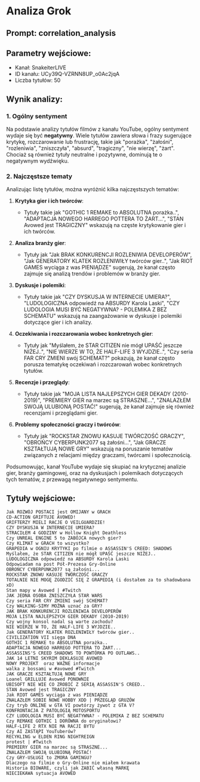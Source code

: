 # Analiza Grok
## Prompt: correlation_analysis
## Parametry wejściowe:
- Kanał: SnakeiterLIVE
- ID kanału: UCy39Q-VZRNN8UP_o0Ac2jqA
- Liczba tytułów: 50

## Wynik analizy:

### 1. Ogólny sentyment

Na podstawie analizy tytułów filmów z kanału YouTube, ogólny sentyment wydaje się być **negatywny**. Wiele tytułów zawiera słowa i frazy sugerujące krytykę, rozczarowanie lub frustrację, takie jak "porażka", "żałośni", "rozleniwia", "zniszczyła", "absurd", "tragiczny", "nie wierzę", "żart". Chociaż są również tytuły neutralne i pozytywne, dominują te o negatywnym wydźwięku.

### 2. Najczęstsze tematy

Analizując listę tytułów, można wyróżnić kilka najczęstszych tematów:

1. **Krytyka gier i ich twórców**:
   - Tytuły takie jak "GOTHIC 1 REMAKE to ABSOLUTNA porażka..", "ADAPTACJA NOWEGO HARREGO POTTERA TO ŻART...", "STAN Avowed jest TRAGICZNY" wskazują na częste krytykowanie gier i ich twórców.

2. **Analiza branży gier**:
   - Tytuły jak "Jak BRAK KONKURENCJI ROZLENIWIA DEVELOPERÓW", "Jak GENERATORY KLATEK ROZLENIWIŁY twórców gier..", "Jak RIOT GAMES wyciąga z was PIENIĄDZE" sugerują, że kanał często zajmuje się analizą trendów i problemów w branży gier.

3. **Dyskusje i polemiki**:
   - Tytuły takie jak "CZY DYSKUSJA W INTERNECIE UMIERA?", "LUDOLOGICZNA odpowiedź na ABSURDY Karola Laski", "CZY LUDOLOGIA MUSI BYĆ NEGATYWNA? - POLEMIKA Z BEZ SCHEMATU" wskazują na zaangażowanie w dyskusje i polemiki dotyczące gier i ich analizy.

4. **Oczekiwania i rozczarowania wobec konkretnych gier**:
   - Tytuły jak "Myślałem, że STAR CITIZEN nie mógł UPAŚĆ jeszcze NIŻEJ..", "NIE WIERZE W TO, ŻE HALF-LIFE 3 WYJDZIE..", "Czy seria FAR CRY ZMIENI swój SCHEMAT?" pokazują, że kanał często porusza tematykę oczekiwań i rozczarowań wobec konkretnych tytułów.

5. **Recenzje i przeglądy**:
   - Tytuły takie jak "MOJA LISTA NAJLEPSZYCH GIER DEKADY (2010-2019)", "PREMIERY GIER na marzec są STRASZNE...", "ZNALAZŁEM SWOJĄ ULUBIONĄ POSTAĆ!" sugerują, że kanał zajmuje się również recenzjami i przeglądami gier.

6. **Problemy społeczności graczy i twórców**:
   - Tytuły jak "ROCKSTAR ZNOWU KASUJE TWÓRCZOŚĆ GRACZY", "OBROŃCY CYBERPUNK2077 są żałośni...", "Jak GRACZE KSZTAŁTUJĄ NOWE GRY" wskazują na poruszanie tematów związanych z relacjami między graczami, twórcami i społecznością.

Podsumowując, kanał YouTube wydaje się skupiać na krytycznej analizie gier, branży gamingowej, oraz na dyskusjach i polemikach dotyczących tych tematów, z przewagą negatywnego sentymentu.

## Tytuły wejściowe:
```
Jak ROZWÓJ POSTACI jest OMIJANY w GRACH
CD-ACTION GRIFTUJE AVOWED!
GRIFTERZY MIELI RACJE O VEILGUARDZIE!
CZY DYSKUSJA W INTERNECIE UMIERA?
STRACIŁEM 4 GODZINY w Hollow Knight Deathless
Czy UNREAL ENGINE 5 to ZABÓJCA nowych gier?
Czy KLIMAT w GRACH to wszystko?
GRAPEDIA w OGNIU KRYTYKI po filmie o ASSASSIN'S CREED: SHADOWS
Myślałem, że STAR CITIZEN nie mógł UPAŚĆ jeszcze NIŻEJ..
LUDOLOGICZNA odpowiedź na ABSURDY Karola Laski
Odpowiadam na post Pół-Prezesa Gry-Online
OBROŃCY CYBERPUNK2077 są żałośni...
ROCKSTAR ZNOWU KASUJE TWÓRCZOŚĆ GRACZY
TOTALNIE NIE MOGĘ ZGODZIĆ SIĘ Z GRAPEDIĄ (i dostałem za to shadowbana xD)
Stan mapy w Avowed | #Twitch
JAK JEDNA OSOBA ZNISZCZYŁA STAR WARS
Czy seria FAR CRY ZMIENI swój SCHEMAT?
Czy WALKING-SIMY MOŻNA uznać za GRY?
JAK BRAK KONKURENCJI ROZLENIWIA DEVELOPERÓW
MOJA LISTA NAJLEPSZYCH GIER DEKADY (2010-2019)
Czy wojny konsol nadal są warte zachodu?
NIE WIERZE W TO, ŻE HALF-LIFE 3 WYJDZIE..
Jak GENERATORY KLATEK ROZLENIWIŁY twórców gier..
CIVILIZATION VII sięga DNA
GOTHIC 1 REMAKE to ABSOLUTNA porażka..
ADAPTACJA NOWEGO HARREGO POTTERA TO ŻART...
ASSASSINS'S CREED SHADOWS TO POWTÓRKA PO OUTLAWS..
JAK 14 LETNI SKYRIM DEKLASUJE AVOWED
NOWY PROJEKT  oraz WAŻNE informacje
walka z bossami w #avowed #Twitch
JAK GRACZE KSZTAŁTUJĄ NOWE GRY
Loanel GRILLUJE Avowed PONOWNIE
UBISOFT NIE WIE CO ZROBIĆ Z SERIĄ ASSASSIN'S CREED..
STAN Avowed jest TRAGICZNY
Jak RIOT GAMES wyciąga z was PIENIĄDZE
ZNALAZŁEM SOBIE NOWE HOBBY XDD | PRZEGLĄD GRUZÓW
Czy tryb ONLINE w GTA VI powtórzy żywot z GTA V?
KONFRONTACJA Z PATOLOGIĄ MOTOSPORTU
CZY LUDOLOGIA MUSI BYĆ NEGATYWNA? - POLEMIKA Z BEZ SCHEMATU
Czy REMAKE GOTHIC 1 DORÓWNA do oryginałowi?
HALF-LIFE 2 RTX NIE MA RACJI BYTU
Czy AI ZASTĄPI YouTuberów?
RECYKLING w ELDEN RING NIGHTREIGN
protest | #Twitch
PREMIERY GIER na marzec są STRASZNE...
ZNALAZŁEM SWOJĄ ULUBIONĄ POSTAĆ!
Czy GRY-USŁUGI to ZMORA GAMINGU?
Dlaczego na filmie o Gry-Online nie miałem krawata
Historia BIOWARE, czyli jak ZABIĆ własną MARKĘ
NIECIEKAWA sytuacja AVOWED
```
